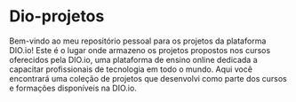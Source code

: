 # Dio-projetos
Bem-vindo ao meu repositório pessoal para os projetos da plataforma DIO.io!  Este é o lugar onde armazeno os projetos propostos nos cursos oferecidos pela DIO.io,
uma plataforma de ensino online dedicada a capacitar profissionais de tecnologia em todo o mundo. Aqui você encontrará uma coleção de projetos que desenvolvi como parte dos cursos e formações disponíveis na DIO.io.
